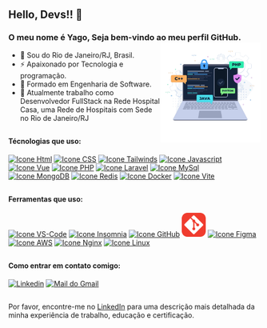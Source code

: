 

## Hello, Devs!! 👋
### O meu nome é Yago, Seja bem-vindo ao meu perfil GitHub. <img src="https://raw.githubusercontent.com/YagoFontoura/YagoFontoura/master/bg-logica-programacao.png" alt="ilustração de um computador" min-width="200px" max-width="200px" width="200px" align="right">

- 🔰  Sou do Rio de Janeiro/RJ, Brasil.
- ⚡ Apaixonado por Tecnologia e programação.
- 🧠 Formado em Engenharia de Software.
- 🏦 Atualmente trabalho como Desenvolvedor FullStack na Rede Hospital Casa, uma Rede de Hospitais com Sede no Rio de Janeiro/RJ

##

<link rel="stylesheet" href="https://cdn.jsdelivr.net/gh/devicons/devicon@v2.15.1/devicon.min.css">

#### Técnologias que uso:
[<img height="48px" width="48px" alt="Icone Html" src="https://skillicons.dev/icons?i=html"/>](https://developer.mozilla.org/pt-BR/docs/Web/HTML)
[<img height="48px" width="48px" alt="Icone CSS" src="https://skillicons.dev/icons?i=css"/>](https://developer.mozilla.org/pt-BR/docs/Web/CSS)
[<img height="48px" width="48px" alt="Icone Tailwinds" src="https://skillicons.dev/icons?i=tailwind"/>](https://aws.amazon.com/pt/)
[<img height="48px" width="48px" alt="Icone Javascript" src="https://skillicons.dev/icons?i=js"/>]([https://developer.mozilla.org/pt-BR/docs/Web/JavaScript](https://www.typescriptlang.org/))
[<img height="48px" width="48px" alt="Icone Vue" src="https://skillicons.dev/icons?i=vue"/>](https://vuejs.org/)
[<img height="48px" width="48px" alt="Icone PHP" src="https://skillicons.dev/icons?i=php"/>]([https://www.php.net/docs.php])
[<img height="48px" width="48px" alt="Icone Laravel" src="https://skillicons.dev/icons?i=laravel"/>]([https://laravel.com/])
[<img height="48px" width="48px" alt="Icone MySql" src="https://skillicons.dev/icons?i=mysql"/>](https://www.mysql.com/)
[<img height="48px" width="48px" alt="Icone MongoDB" src="https://skillicons.dev/icons?i=mongodb"/>](https://www.mongodb.com/)
[<img height="48px" width="48px" alt="Icone Redis" src="https://skillicons.dev/icons?i=redis"/>](https://redis.io/)
[<img height="48px" width="48px" alt="Icone Docker" src="https://skillicons.dev/icons?i=docker"/>](https://www.docker.com/)
[<img height="48px" width="48px" alt="Icone Vite" src="https://skillicons.dev/icons?i=vite"/>](https://vitejs.dev/)



##

#### Ferramentas que uso:
[<img height="48px" width="48px" alt="Icone VS-Code" src="https://skillicons.dev/icons?i=vscode"/>](https://code.visualstudio.com)
[<img height="48px" width="48px" alt="Icone Insomnia" src="https://i.postimg.cc/MHch4m7T/insomnia.png"/>](https://insomnia.rest)
[<img height="48px" width="48px" alt="Icone GitHub" src="https://skillicons.dev/icons?i=github"/>](https://github.com/)
[<img height="48px" width="48px" alt="Icone Git" src="https://raw.githubusercontent.com/tandpfun/skill-icons/main/icons/Git.svg"/>](https://git-scm.com)
[<img height="48px" width="48px" alt="Icone Figma" src="https://skillicons.dev/icons?i=figma"/>](https://www.figma.com)
[<img height="48px" width="48px" alt="Icone AWS" src="https://skillicons.dev/icons?i=aws"/>](https://aws.amazon.com/pt/)
[<img height="48px" width="48px" alt="Icone Nginx" src="https://skillicons.dev/icons?i=nginx"/>](https://nginx.org/)
[<img height="48px" width="48px" alt="Icone Linux" src="https://skillicons.dev/icons?i=linux"/>]()


##

#### Como entrar em contato comigo:
[<img alt="Linkedin" src="https://img.shields.io/badge/-linkedin-%230077B5?style=for-the-badge&logo=linkedin&logoColor=white"/>](https://www.linkedin.com/in/yagofontoura/)
[<img alt="Mail do Gmail" src="https://img.shields.io/badge/mail-CE3C30?style=for-the-badge&logo=gmail&logoColor=white"/>](mailto:yagofontoura222@gmail.com)

##

Por favor, encontre-me no [LinkedIn](https://www.linkedin.com/in/yago-fontoura/) para uma descrição mais detalhada da minha experiência de trabalho, educação e certificação.

##
